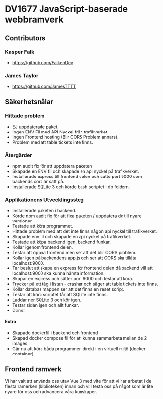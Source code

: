 # DV1677 JavaScript-baserade webbramverk

## Contributors

### Kasper Falk

- https://github.com/FalkenDev

### James Taylor

- https://github.com/JamesTTTT

## Säkerhetsnålar

### Hittade problem
- EJ uppdaterade paket.
- Ingen ENV Fil med API Nyckel från trafikverket.
- Ingen Frontend hosting (Blir CORS Problem annars).
- Problem med att table tickets inte finns.


### Återgärder
- npm audit fix för att uppdatera paketen
- Skapade en ENV fil och skapade en api nyckel på trafikverket.
- Installerade express till frontend delen och satte port 9000 som backends cors är satt på.
- Installerade SQLite 3 och körde bash scriptet i db foldern.

### Applikationens Utvecklingssteg
- Installerade paketen i backend.
- Körde npm audit fix för att fixa paketen / uppdatera de till nyare versioner
- Testade att köra programmet.
- Hittade problem med att det inte finns någon api nyckel till trafikverket.
- Skapade env fil och skapade en api nyckel på trafikverket.
- Testade att köpa backend igen, backend funkar.
- Kollar igenom frontend delen.
- Testar att öppna frontend men ser att det blir CORS problem.
- Kollar igen på backendens app.js och ser att CORS ska tillåta localhost:9000.
- Tar beslut att skapa en express för frontend delen då backend vill att localhost:9000 ska kunna hämta information.
- Skapar en express och sätter port 9000 och testar att köra.
- Trycker på ett tåg i listan - crashar och säger att table tickets inte finns.
- Kollar databas mappen ser att det finns en reset script.
- Testar att köra scriptet får att SQLite inte finns.
- Laddar ner SQLite 3 och kör igen.
- Testar sidan igen och allt funkar.
- Done!
#### Extra
- Skapade dockerfil i backend och frontend
- Skapad docker compose fil för att kunna sammarbeta mellan de 2 images
- Går nu att köra båda programmen direkt i en virtuell miljö (docker container)

## Frontend ramverk
Vi har valt att använda oss utav Vue 3 med vite för att vi har arbetat i de flesta ramerken (biblioteken) innan och vill testa oss på något som är lite nyare för oss och advancera våra kunskaper.
